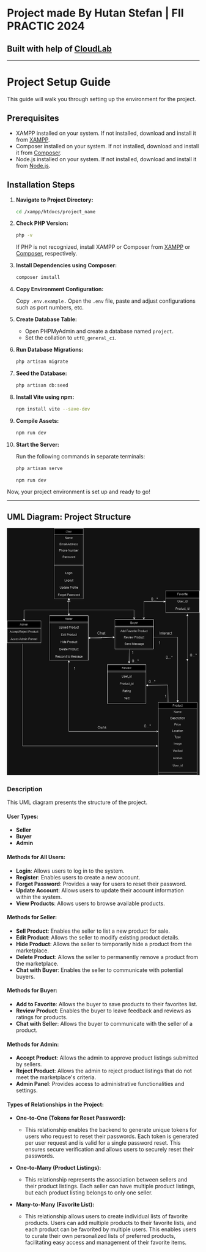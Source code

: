 # Project made By Hutan Stefan | FII PRACTIC 2024

## **Built with help of [CloudLab](https://www.cloudlab-solutions.com)**

***

# Project Setup Guide

This guide will walk you through setting up the environment for the project.

## Prerequisites

- XAMPP installed on your system. If not installed, download and install it from [XAMPP](https://www.apachefriends.org/index.html).
- Composer installed on your system. If not installed, download and install it from [Composer](https://getcomposer.org/).
- Node.js installed on your system. If not installed, download and install it from [Node.js](https://nodejs.org/en/download/).

## Installation Steps

1. **Navigate to Project Directory:**

    ```bash
    cd /xampp/htdocs/project_name
    ```

2. **Check PHP Version:**

    ```bash
    php -v
    ```

    If PHP is not recognized, install XAMPP or Composer from [XAMPP](https://www.apachefriends.org/index.html) or [Composer](https://getcomposer.org/), respectively.

3. **Install Dependencies using Composer:**

    ```bash
    composer install
    ```

4. **Copy Environment Configuration:**

   
    Copy `.env.example.`
    Open the `.env` file, paste and adjust configurations such as port numbers, etc.

5. **Create Database Table:**

    - Open PHPMyAdmin and create a database named `project`.
    - Set the collation to `utf8_general_ci`.

6. **Run Database Migrations:**

    ```bash
    php artisan migrate
    ```

7. **Seed the Database:**

    ```bash
    php artisan db:seed
    ```    

8. **Install Vite using npm:**

    ```bash
    npm install vite --save-dev
    ```

9. **Compile Assets:**

    ```bash
    npm run dev
    ```

10. **Start the Server:**

    Run the following commands in separate terminals:

    ```bash
    php artisan serve
    ```

    ```bash
    npm run dev
    ```

Now, your project environment is set up and ready to go!


***


## UML Diagram: Project Structure

![UML Diagram](public/images/ProjectDiagram.drawio.png)

### Description

This UML diagram presents the structure of the project.

#### User Types:

- **Seller**
- **Buyer**
- **Admin**

#### Methods for All Users:

- **Login**: Allows users to log in to the system.
- **Register**: Enables users to create a new account.
- **Forget Password**: Provides a way for users to reset their password.
- **Update Account**: Allows users to update their account information within the system.
- **View Products**: Allows users to browse available products.

#### Methods for Seller:

- **Sell Product**: Enables the seller to list a new product for sale.
- **Edit Product**: Allows the seller to modify existing product details.
- **Hide Product**: Allows the seller to temporarily hide a product from the marketplace.
- **Delete Product**: Allows the seller to permanently remove a product from the marketplace.
- **Chat with Buyer**: Enables the seller to communicate with potential buyers.

#### Methods for Buyer:

- **Add to Favorite**: Allows the buyer to save products to their favorites list.
- **Review Product**: Enables the buyer to leave feedback and reviews as ratings for products.
- **Chat with Seller**: Allows the buyer to communicate with the seller of a product.

#### Methods for Admin:

- **Accept Product**: Allows the admin to approve product listings submitted by sellers.
- **Reject Product**: Allows the admin to reject product listings that do not meet the marketplace's criteria.
- **Admin Panel**: Provides access to administrative functionalities and settings.

#### Types of Relationships in the Project:

- **One-to-One (Tokens for Reset Password):**
  -  This relationship enables the backend to generate unique tokens for users who request to reset their passwords. Each token is generated per user request and is valid for a single password reset. This ensures secure verification and allows users to securely reset their passwords.

- **One-to-Many (Product Listings):**
  -  This relationship represents the association between sellers and their product listings. Each seller can have multiple product listings, but each product listing belongs to only one seller.
  
- **Many-to-Many (Favorite List):**
  -  This relationship allows users to create individual lists of favorite products. Users can add multiple products to their favorite lists, and each product can be favorited by multiple users. This enables users to curate their own personalized lists of preferred products, facilitating easy access and management of their favorite items.









